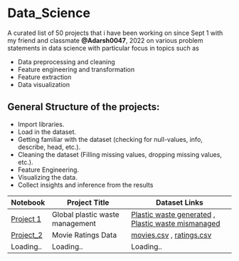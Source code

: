 # Data_Science

A curated list of 50 projects that i have been working on since Sept 1 with my friend and classmate **@Adarsh0047**, 2022 on various problem statements in data science with particular focus in topics such as  
* Data preprocessing and cleaning 
* Feature engineering and transformation 
* Feature extraction 
* Data visualization

## General Structure of the projects:
* Import libraries.
* Load in the dataset.
* Getting familiar with the dataset (checking for null-values, info, describe, head, etc.).
* Cleaning the dataset (Filling missing values, dropping missing values, etc.).
* Feature Engineering.
* Visualizing the data.
* Collect insights and inference from the results


| Notebook | Project Title | Dataset Links |
| --------------- | --------------- | --------------- |
| [Project 1](https://github.com/kailas711/Data_Science/blob/main/Project_1/Project%201%20.ipynb) | Global plastic waste management | [Plastic waste generated](https://gist.githubusercontent.com/kailas711/cd1d788cd4eab98e68c2995d33d20048/raw/2b914a39b7bedefb91b14f3274d62e265f532111/per-capita-mismanaged-plastic-waste-vs-gdp-per-capita.csv) , [Plastic waste mismanaged](https://gist.githubusercontent.com/kailas711/cd1d788cd4eab98e68c2995d33d20048/raw/2b914a39b7bedefb91b14f3274d62e265f532111/per-capita-plastic-waste-vs-gdp-per-capita.csv) |
| [Project_2](https://github.com/kailas711/Data_Science/blob/main/Project_2/Project%202.ipynb)| Movie Ratings Data | [movies.csv](https://gist.githubusercontent.com/kailas711/acbe9d0af7f7b95d3304a113ce3f5cea/raw/1971b5881af7c80d0206d2df304b3297564dff6d/movies.csv) , [ratings.csv](https://gist.githubusercontent.com/kailas711/acbe9d0af7f7b95d3304a113ce3f5cea/raw/1971b5881af7c80d0206d2df304b3297564dff6d/ratings.csv)|
| Loading..| Loading.. | Loading.. |
